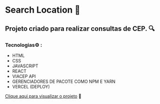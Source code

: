 # Search Location 📍

## Projeto criado para realizar consultas de CEP. 🔍

### Tecnologias⚙️ :
- HTML 
- CSS
- JAVASCRIPT
- REACT
- VIACEP API
- GERENCIADORES DE PACOTE COMO NPM E YARN
- VERCEL (DEPLOY)

[Clique aqui para visualizar o projeto](https://searchlocation-moq7na2z3-joaos-projects-b89c45f2.vercel.app/) 🔗
